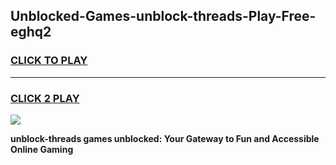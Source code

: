 
## Unblocked-Games-unblock-threads-Play-Free-eghq2
<h3>
<a href="https://premium76.site?title=unblock-threads&ref=10A">CLICK TO PLAY</a></h3>
<hr>

<h3>
<a href="https://premium76.site?title=unblock-threads&ref=10A">CLICK 2 PLAY</a>
  
</h3>

<a href="https://premium76.site?title=unblock-threads&ref=10A"><img src="https://clearcache.store/games.png"></a>


**unblock-threads games unblocked: Your Gateway to Fun and Accessible Online Gaming**

